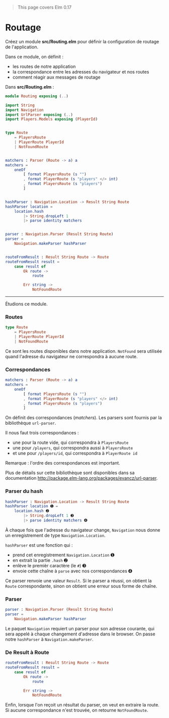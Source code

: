 > This page covers Elm 0.17

# Routage

Créez un module __src/Routing.elm__ pour définir la configuration de routage de l'application.

Dans ce module, on définit :

- les routes de notre application
- la correspondance entre les adresses du navigateur et nos routes
- comment réagir aux messages de routage

Dans __src/Routing.elm__ :

```elm
module Routing exposing (..)

import String
import Navigation
import UrlParser exposing (..)
import Players.Models exposing (PlayerId)


type Route
    = PlayersRoute
    | PlayerRoute PlayerId
    | NotFoundRoute


matchers : Parser (Route -> a) a
matchers =
    oneOf
        [ format PlayersRoute (s "")
        , format PlayerRoute (s "players" </> int)
        , format PlayersRoute (s "players")
        ]


hashParser : Navigation.Location -> Result String Route
hashParser location =
    location.hash
        |> String.dropLeft 1
        |> parse identity matchers


parser : Navigation.Parser (Result String Route)
parser =
    Navigation.makeParser hashParser


routeFromResult : Result String Route -> Route
routeFromResult result =
    case result of
        Ok route ->
            route

        Err string ->
            NotFoundRoute
```

---

Étudions ce module.

### Routes

```elm
type Route
    = PlayersRoute
    | PlayerRoute PlayerId
    | NotFoundRoute
```

Ce sont les routes disponibles dans notre application.
`NotFound` sera utilisée quand l'adresse du navigateur ne correspondra à aucune route.

### Correspondances

```elm
matchers : Parser (Route -> a) a
matchers =
    oneOf
        [ format PlayersRoute (s "")
        , format PlayerRoute (s "players" </> int)
        , format PlayersRoute (s "players")
        ]
```

On définit des correspondances (_matchers_). Les parsers sont fournis par la bibliothèque `url-parser`.

Il nous faut trois correspondances :

- une pour la route vide, qui correspondra à `PlayersRoute`
- une pour `/players`, qui correspondra aussi à `PlayersRoute`
- et une pour `/players/id`, qui correspondra à `PlayerRoute id`

Remarque : l'ordre des correspondances est important.

Plus de détails sur cette bibliothèque sont disponibles dans sa documentation <http://package.elm-lang.org/packages/evancz/url-parser>.

### Parser du hash

```elm
hashParser : Navigation.Location -> Result String Route
hashParser location ➊ =
    location.hash ➋
        |> String.dropLeft 1 ➌
        |> parse identity matchers ➍
```

À chaque fois que l'adresse du navigateur change, `Navigation` nous donne un enregistrement de type `Navigation.Location`.

`hashParser` est une fonction qui :

- prend cet enregistrement `Navigation.Location` ➊
- en extrait la partie `.hash` ➋
- enlève le premièr caractère (le `#`) ➌
- envoie cette chaîne à `parse` avec nos correspondances ➍

Ce parser renvoie une valeur `Result`. Si le parser a réussi, on obtient la `Route` correspondante, sinon on obtient une erreur sous forme de chaîne.

### Parser

```elm
parser : Navigation.Parser (Result String Route)
parser =
    Navigation.makeParser hashParser
```

Le paquet `Navigation` requiert un parser pour son adresse courante, qui sera appelé à chaque changement d'adresse dans le browser. On passe notre `hashParser` à `Navigation.makeParser`.

### De Result à Route

```elm
routeFromResult : Result String Route -> Route
routeFromResult result =
    case result of
        Ok route ->
            route

        Err string ->
            NotFoundRoute
```

Enfin, lorsque l'on reçoit un résultat du parser, on veut en extraire la route. Si aucune correspondance n'est trouvée, on retourne `NotFoundRoute`.
